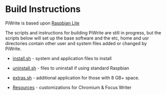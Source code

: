# Build Instructions

PiWrite is based upon [Raspbian Lite](https://www.raspberrypi.org/downloads/raspbian/)

The scripts and instructions for building PiWrite are still in progress, but the scripts below will set up the base software and the etc, home and usr directories contain other user and system files added or changed by PiWrite.

* [install.sh](install.sh) - system and application files to install

* [uninstall.sh](uninstall.sh) - files to uninstall if using standard Raspbian

* [extras.sh](extras.sh) - additional application for those with 8 GB+ space.

* [Resources](Resources) - customizations for Chromium & Focus Writer

